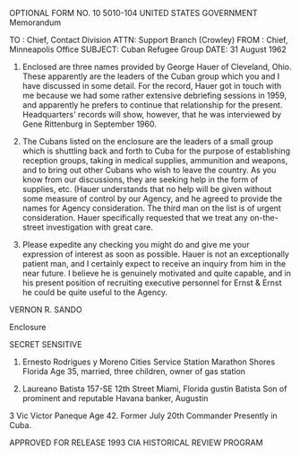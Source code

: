 OPTIONAL FORM NO. 10
5010-104
UNITED STATES GOVERNMENT
Memorandum

TO : Chief, Contact Division
ATTN: Support Branch (Crowley)
FROM : Chief, Minneapolis Office
SUBJECT: Cuban Refugee Group
DATE: 31 August 1962

1. Enclosed are three names provided by George Hauer
of Cleveland, Ohio. These apparently are the leaders of the
Cuban group which you and I have discussed in some detail.
For the record, Hauer got in touch with me because we had
some rather extensive debriefing sessions in 1959, and
apparently he prefers to continue that relationship for the
present. Headquarters' records will show, however, that
he was interviewed by Gene Rittenburg in September 1960.

2. The Cubans listed on the enclosure are the leaders
of a small group which is shuttling back and forth to Cuba
for the purpose of establishing reception groups, taking in
medical supplies, ammunition and weapons, and to bring out
other Cubans who wish to leave the country. As you know
from our discussions, they are seeking help in the form of
supplies, etc. (Hauer understands that no help will be given
without some measure of control by our Agency, and he
agreed to provide the names for Agency consideration. The
third man on the list is of urgent consideration. Hauer
specifically requested that we treat any on-the-street
investigation with great care.

3. Please expedite any checking you might do and give
me your expression of interest as soon as possible. Hauer
is not an exceptionally patient man, and I certainly expect
to receive an inquiry from him in the near future. I believe
he is genuinely motivated and quite capable, and in his
present position of recruiting executive personnel for
Ernst & Ernst he could be quite useful to the Agency.

VERNON R. SANDO

Enclosure

SECRET SENSITIVE

1. Ernesto Rodrigues y Moreno
Cities Service Station
Marathon Shores
Florida
Age 35, married, three children, owner of gas station

2. Laureano Batista
157-SE 12th Street
Miami, Florida
gustin Batista
Son of prominent and reputable Havana banker, Augustin

3 Vic
Victor Paneque
Age 42. Former July 20th Commander
Presently in Cuba.

APPROVED FOR RELEASE 1993
CIA HISTORICAL REVIEW PROGRAM
